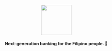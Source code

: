 <div style="margin-top:80px; margin-bottom: 20px;">
<a href="https://hyperbank.ph">
  <p align="center">
   <img height=100 src="https://ik.imagekit.io/drs/HyperBank/hyperbank_icon_8LBl3ELNy.png" />
  </p>
</a>
</div>
<p align="center">
  <strong>
    Next-generation banking for the Filipino people. 🚀
</strong>
</p>
